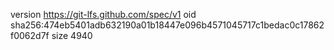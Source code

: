 version https://git-lfs.github.com/spec/v1
oid sha256:474eb5401adb632190a01b18447e096b4571045717c1bedac0c17862f0062d7f
size 4940
